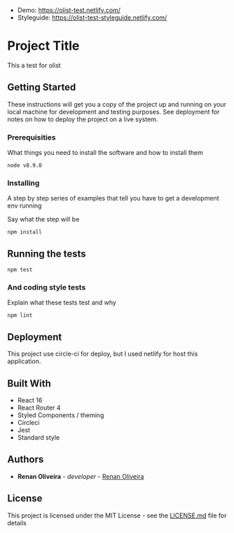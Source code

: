 * Demo: https://olist-test.netlify.com/
* Styleguide: https://olist-test-styleguide.netlify.com/

# Project Title

This a test for olist

## Getting Started

These instructions will get you a copy of the project up and running on your local machine for development and testing purposes. See deployment for notes on how to deploy the project on a live system.

### Prerequisities

What things you need to install the software and how to install them

```
node v8.9.0
```

### Installing

A step by step series of examples that tell you have to get a development env running

Say what the step will be

```
npm install
```

## Running the tests


```
npm test
```

### And coding style tests

Explain what these tests test and why

```
npm lint
```

## Deployment

This project use circle-ci for deploy, but I used netlify for host this application.

## Built With

* React 16
* React Router 4
* Styled Components / theming
* Circleci
* Jest
* Standard style

## Authors

* **Renan Oliveira** - *developer* - [Renan Oliveira](https://github.com/renanrboliveira)

## License

This project is licensed under the MIT License - see the [LICENSE.md](LICENSE.md) file for details
